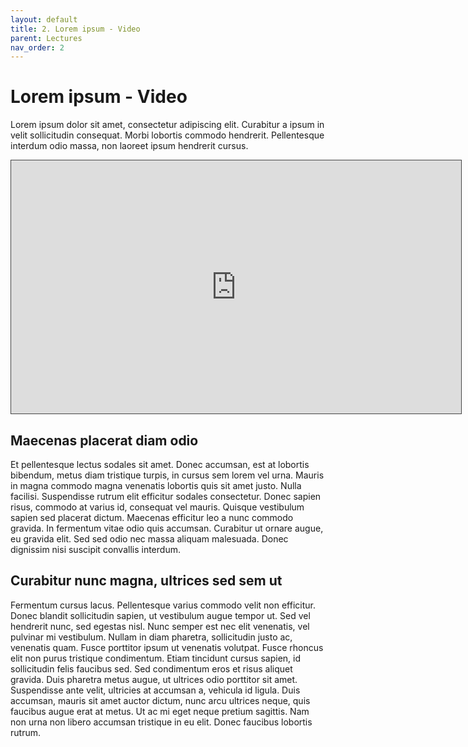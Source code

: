 ```yaml
---
layout: default
title: 2. Lorem ipsum - Video
parent: Lectures
nav_order: 2
---
```


# Lorem ipsum - Video

Lorem ipsum dolor sit amet, consectetur adipiscing elit. Curabitur a ipsum in velit sollicitudin consequat. Morbi lobortis commodo hendrerit. Pellentesque interdum odio massa, non laoreet ipsum hendrerit cursus. 

<iframe src="https://hhmi.hosted.panopto.com/Panopto/Pages/Embed.aspx?id=6d0f18c7-a3d5-48b9-ab04-abc4014aae31&amp;autoplay=false&amp;offerviewer=true&amp;showtitle=true&amp;showbrand=false&amp;start=0&amp;interactivity=all" width="720" height="405" style="border: 1px solid #464646;" allowfullscreen="" allow="autoplay"></iframe>

## Maecenas placerat diam odio
Et pellentesque lectus sodales sit amet. Donec accumsan, est at lobortis bibendum, metus diam tristique turpis, in cursus sem lorem vel urna. Mauris in magna commodo magna venenatis lobortis quis sit amet justo. Nulla facilisi. Suspendisse rutrum elit efficitur sodales consectetur. Donec sapien risus, commodo at varius id, consequat vel mauris. Quisque vestibulum sapien sed placerat dictum. Maecenas efficitur leo a nunc commodo gravida. In fermentum vitae odio quis accumsan. Curabitur ut ornare augue, eu gravida elit. Sed sed odio nec massa aliquam malesuada. Donec dignissim nisi suscipit convallis interdum.

## Curabitur nunc magna, ultrices sed sem ut
Fermentum cursus lacus. Pellentesque varius commodo velit non efficitur. Donec blandit sollicitudin sapien, ut vestibulum augue tempor ut. Sed vel hendrerit nunc, sed egestas nisl. Nunc semper est nec elit venenatis, vel pulvinar mi vestibulum. Nullam in diam pharetra, sollicitudin justo ac, venenatis quam. Fusce porttitor ipsum ut venenatis volutpat. Fusce rhoncus elit non purus tristique condimentum. Etiam tincidunt cursus sapien, id sollicitudin felis faucibus sed. Sed condimentum eros et risus aliquet gravida. Duis pharetra metus augue, ut ultrices odio porttitor sit amet. Suspendisse ante velit, ultricies at accumsan a, vehicula id ligula. Duis accumsan, mauris sit amet auctor dictum, nunc arcu ultrices neque, quis faucibus augue erat at metus. Ut ac mi eget neque pretium sagittis. Nam non urna non libero accumsan tristique in eu elit. Donec faucibus lobortis rutrum.
